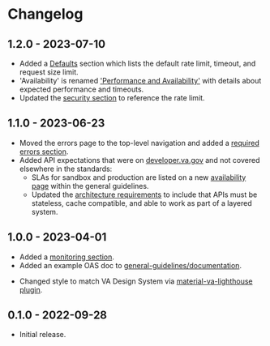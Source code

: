 # Changelog

## 1.2.0 - 2023-07-10

- Added a [Defaults](./defaults/index.md) section which lists the default rate limit, timeout, and request size limit.
- 'Availability' is renamed ['Performance and Availability'](./general-guidelines/performance-and-availability.md) with details about expected performance and timeouts.
- Updated the [security section](./security/index.md#rate-limit) to reference the rate limit.

## 1.1.0 - 2023-06-23

- Moved the errors page to the top-level navigation and added a [required errors section](./errors/index.md#required-errors).
- Added API expectations that were on [developer.va.gov](https://developer.va.gov/) and not covered elsewhere in the standards:
  - SLAs for sandbox and production are listed on a new [availability page](./general-guidelines/performance-and-availability.md) within the general guidelines.
  - Updated the [architecture requirements](./general-guidelines/architecture.md) to include that APIs must be stateless, cache compatible, and able to work as part of a layered system.

## 1.0.0 - 2023-04-01

- Added a [monitoring section](./monitoring/index.md).
- Added an example OAS doc to [general-guidelines/documentation](./general-guidelines/documentation.md#example-oas-document).
<!-- markdown-link-check-disable -->
- Changed style to match VA Design System via [material-va-lighthouse plugin](https://github.com/department-of-veterans-affairs/material-va-lighthouse).
<!-- markdown-link-check-enable -->

## 0.1.0 - 2022-09-28

- Initial release.
